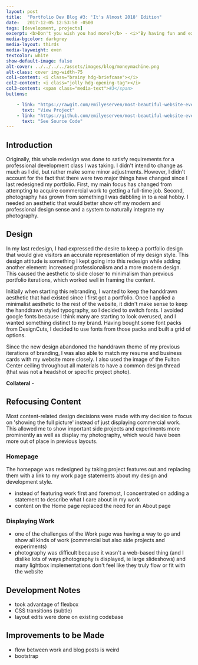 ```yaml
---
layout: post
title:  "Portfolio Dev Blog #3: 'It's Almost 2018' Edition"
date:   2017-12-05 12:53:50 -0500
tags: [development, projects]
excerpt: <b>Don't you wish you had more?</b> - <i>"By having fun and excluding strict deadlines, creativity flows and allows collaborators to experiment and try things they normally wouldn't have a chance to work with."</i>
media-bgcolor: darkgrey
media-layout: thirds
media-layweight: even
textcolor: white
show-default-image: false
alt-cover: ../../../../assets/images/blog/moneymachine.png
alt-class: cover img-width-75
col1-content: <i class="brainy hdg-briefcase"></i>
col2-content: <i class="jolly hdg-opening-tag"></i>
col3-content: <span class="media-text">#3</span>
buttons:

    - link: "https://rawgit.com/emilyeserven/most-beautiful-website-ever/master/surprise.html"
      text: "View Project"
    - link: "https://github.com/emilyeserven/most-beautiful-website-ever"
      text: "See Source Code"
---
```


## Introduction

Originally, this whole redesign was done to satisfy requirements for a professional development class I was taking. I didn't intend to change as much as I did, but rather make some minor adjustments. However, I didn't account for the fact that there were two major things have changed since I last redesigned my portfolio. First, my main focus has changed from attempting to acquire commercial work to getting a full-time job. Second, photography has grown from something I was dabbling in to a real hobby. I needed an aesthetic that would better show off my modern and professional design sense and a system to naturally integrate my photography.

## Design

In my last redesign, I had expressed the desire to keep a portfolio design that would give visitors an accurate representation of my design style. This design attitude is something I kept going into this redesign while adding another element: increased professionalism and a more modern design. This caused the aesthetic to slide closer to minimalism than previous portfolio iterations, which worked well in framing the content. 

Initially when starting this rebranding, I wanted to keep the handdrawn aesthetic that had existed since I first got a portfolio. Once I applied a minimalist aesthetic to the rest of the website, it didn't make sense to keep the handdrawn styled typography, so I decided to switch fonts. I avoided google fonts because I think many are starting to look overused, and I wanted something distinct to my brand. Having bought some font packs from DesignCuts, I decided to use fonts from those packs and built a grid of options. 

Since the new design abandoned the handdrawn theme of my previous iterations of branding, I was also able to match my resume and business cards with my website more closely. I also used the image of the Fulton Center ceiling throughout all materials to have a common design thread (that was not a headshot or specific project photo).

**Collateral** - 

## Refocusing Content

Most content-related design decisions were made with my decision to focus on 'showing the full picture' instead of just displaying commercial work. This allowed me to show important side projects and experiments more prominently as well as display my photography, which would have been more out of place in previous layouts.

### Homepage

The homepage was redesigned by taking project features out and replacing them with a link to my work page statements about my design and development style.

* instead of featuring work first and foremost, I concentrated on adding a statement to describe what I care about in my work
* content on the Home page replaced the need for an About page

### Displaying Work

* one of the challenges of the Work page was having a way to go and show all kinds of work (commercial but also side projects and experiments)
* photography was difficult because it wasn't a web-based thing (and I dislike lots of ways photography is displayed, ie large slideshows) and many lightbox implementations don't feel like they truly flow or fit with the website

## Development Notes

* took advantage of flexbox
* CSS transitions (subtle)
* layout edits were done on existing codebase

## Improvements to be Made

* flow between work and blog posts is weird
* bootstrap
